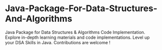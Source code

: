 # Java-Package-For-Data-Structures-And-Algorithms
Java Package for Data Structures &amp; Algorithms Code Implementation. Explore in-depth learning materials and code implementations. Level up your DSA Skills in Java. Contributions are welcome ! 
